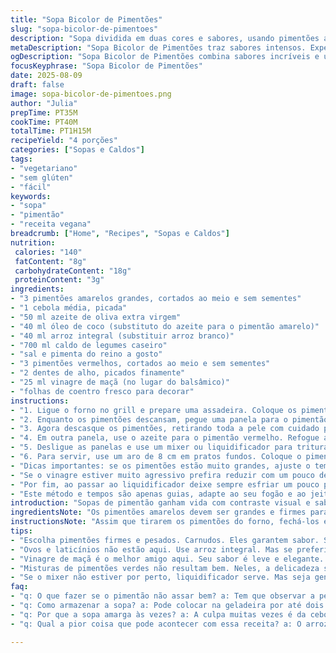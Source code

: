 ```yaml
---
title: "Sopa Bicolor de Pimentões"
slug: "sopa-bicolor-de-pimentoes"
description: "Sopa dividida em duas cores e sabores, usando pimentões amarelos e vermelhos assados. Textura cremosa sem lactose, ovos, glúten ou frutos secos. Usando arroz integral para engrossar e trazer consistência. Variações nos ingredientes trazem um toque pessoal e ingredientes típicos brasileiros como o coentro substituindo o manjericão. Modo de preparo em duas etapas paralelas, usando técnicas de caramelização e desglace para intensificar sabores. Finalização com apresentação usando aro para servir duas cores lado a lado. Rende 4 porções."
metaDescription: "Sopa Bicolor de Pimentões traz sabores intensos. Experimente camadas de pimentões assados, arroz integral e coentro refrescante."
ogDescription: "Sopa Bicolor de Pimentões combina sabores incríveis e uma apresentação impressionante. Ideal para aquecer o coração e a alma."
focusKeyphrase: "Sopa Bicolor de Pimentões"
date: 2025-08-09
draft: false
image: sopa-bicolor-de-pimentoes.png
author: "Julia"
prepTime: PT35M
cookTime: PT40M
totalTime: PT1H15M
recipeYield: "4 porções"
categories: ["Sopas e Caldos"]
tags:
- "vegetariano"
- "sem glúten"
- "fácil"
keywords:
- "sopa"
- "pimentão"
- "receita vegana"
breadcrumb: ["Home", "Recipes", "Sopas e Caldos"]
nutrition: 
 calories: "140"
 fatContent: "8g"
 carbohydrateContent: "18g"
 proteinContent: "3g"
ingredients:
- "3 pimentões amarelos grandes, cortados ao meio e sem sementes"
- "1 cebola média, picada"
- "50 ml azeite de oliva extra virgem"
- "40 ml óleo de coco (substituto do azeite para o pimentão amarelo)"
- "40 ml arroz integral (substituir arroz branco)"
- "700 ml caldo de legumes caseiro"
- "sal e pimenta do reino a gosto"
- "3 pimentões vermelhos, cortados ao meio e sem sementes"
- "2 dentes de alho, picados finamente"
- "25 ml vinagre de maçã (no lugar do balsâmico)"
- "folhas de coentro fresco para decorar"
instructions:
- "1. Ligue o forno no grill e prepare uma assadeira. Coloque os pimentões amarelos com a casca voltada para cima e, ao mesmo tempo, os vermelhos, mas em outra assadeira, ambos sem sementes. Asse até a pele ficar bem preta e estalando, não se importe se fumaçar, sinal que está quase no ponto. Tire do forno e tampe imediatamente com filme plástico. Isso vai ajudar a soltar a pele sem perder o vapor e toda umidade;"
- "2. Enquanto os pimentões descansam, pegue uma panela para o pimentão amarelo. Refogue a cebola no óleo de coco em fogo baixo, o segredo é não dourar, só amolecer até ficar translúcida — isso traz doçura, sem amargor. Junte o arroz integral e mexa rapidamente para incorporar;"
- "3. Agora descasque os pimentões, retirando toda a pele com cuidado para não levar pedaços queimados que amargam. Pique grosseiramente. Adicione junto com o caldo de legumes, tempere com sal e pimenta. Tampe e deixe cozinhar em fogo baixo até o arroz estar macio, cerca de 25 minutos, observe visualmente, o arroz deve quase desaparecer; mexa de vez em quando para não grudar;"
- "4. Em outra panela, use o azeite para o pimentão vermelho. Refogue a cebola e o alho suavemente, sem dourar; cheiro de alho queimado é trauma. Desglaceie com o vinagre de maçã, levantando os sabores do fundo. Junte o arroz integral, o caldo de legumes e os pimentões vermelhos picados sem pele. Cozinhe tampado no fogo baixo por uns 22 minutos, até o arroz estar macio, sem mexer demais para não desmanchar o arroz completamente;"
- "5. Desligue as panelas e use um mixer ou liquidificador para triturar ambas as sopas separadamente até ficar creme liso, mas não muito líquido, o arroz vai dar corpo e textura. Prove, acerte o sal e a pimenta se preciso; a acidez deve estar equilibrada, sem sobressair;"
- "6. Para servir, use um aro de 8 cm em pratos fundos. Coloque o pimentão amarelo dentro do aro com cuidado, depois despeje o pimentão vermelho em volta, rapidamente retire o aro para não borrar. Finalize com folhas frescas de coentro, que combinam melhor com o estilo brasileiro em vez do manjericão. Sirva quente, com pão caseiro ou torradas rústicas."
- "Dicas importantes: se os pimentões estão muito grandes, ajuste o tempo de assar e de cozimento; o arroz integral demora mais que o branco normal. Caso não tenha caldo, Água com cubo de caldo vegetal funciona, mas cuidado com o sal."
- "Se o vinagre estiver muito agressivo prefira reduzir com um pouco de mel para suavizar; use arroz branco para uma sopa mais leve e rápida. Essencial: não queime a cebola e o alho para não amargar. O segredo está no equilíbrio entre o defumado da casca do pimentão e a doçura natural. Já tentei com mistura de pimentões verdes, mas perde a delicadeza. Tapar os pimentões ao retirar do forno é trunfo que aprendi com chefs mineiros."
- "Por fim, ao passar ao liquidificador deixe sempre esfriar um pouco para evitar vapor quente explodir e cozinhar demais a sopas, que ficam aguadas. Ideal guardar na geladeira por algumas horas para firmar."
- "Este método e tempos são apenas guias, adapte ao seu fogão e ao jeito do seu forno e panela."
introduction: "Sopas de pimentão ganham vida com contraste visual e sabor. A pele preta pelo forno traz aquele aroma defumado profundo, equilibrado com o frescor do coentro e a acidez do vinagre de maçã que corta a doçura natural do pimentão amarelo e vermelho. Cozinhar com arroz integral prende consistência e aumenta o valor nutricional. Sabe o que evita erro? Paciência para não queimar cebola e respeitar o tempo para não virar purê ralo demais. aprender a trabalhar dois preparos paralelos não só economiza tempo, mas mostra afeto à comida."
ingredientsNote: "Os pimentões amarelos devem ser grandes e firmes para garantir mais polpa e sabor. O óleo de coco no amarelo é um toque de cremosidade diferente, mas, se quiser, azeite com sabor neutro está ótimo. Trocar arroz branco por integral muda a textura e dá saciedade maior, porém requer mais tempo de cozimento, fique de olho. Vinagre de maçã é mais leve que o balsâmico e casa com pimenta vermelha sem agressividade; caso só tenha balsâmico, use pouco para não dominar. Coentro substitui o tradicional manjericão e combina com a cara da comida brasileira. Caldo caseiro sempre eleva, mas um cubinho vegetal funciona se apertar o tempo."
instructionsNote: "Assim que tirarem os pimentões do forno, fechá-los em recipiente hermético é passo chave para facilitar a pele sair inteiro, evitando amargar pelo carvão grudado. Nunca pule o refogado suave da cebola e alho – quanto mais tempo cozinhar no óleo frio até amolecer, mais doce fica o fundo da sopa. Preparo em duas panelas facilita, mas fique de olho em cozimento do arroz; arroz integral pode demorar e finalizar junto com a sopa é um risco comum. Usar mixer dá textura mais rústica que liquidificador, teste sua preferência. Sirva imediatamente para o contraste visual não desmanchar, ou conserve na geladeira por até 2 dias, esquentando em fogo baixo com cuidado para não secar."
tips:
- "Escolha pimentões firmes e pesados. Carnudos. Eles garantem sabor. Se escolher menores, pode faltar suculência. Frutos grandes trazem mais doçura. Mas cuidado com o tempo de assar e cozinhar. Pimentões muito grandes demoram mais. Ajuste o forno para não queimar."
- "Ovos e laticínios não estão aqui. Use arroz integral. Mas se preferir o branco, adapte o tempo de cozimento. O integral precisa de mais atenção. Não queime cebola. É um ponto crucial. A doçura dela é fundamental."
- "Vinagre de maçã é o melhor amigo aqui. Seu sabor é leve e elegante. Se não tiver, use o balsâmico com parcimônia. Melhor menos do que demais. O gosto predominante não deve ser ácido. Experimente. Lembre-se de que desglacear bem é um truque importante."
- "Misturas de pimentões verdes não resultam bem. Neles, a delicadeza se foi. O sabor é muito amargo. Aprendi já, por isso evito sempre. Não se esqueça: tampar os pimentões depois de assar facilita a retirada da pele. Assim, ficam macios e saborosos."
- "Se o mixer não estiver por perto, liquidificador serve. Mas seja gentil. Leve o tempo necessário e não adicione muito caldo. O foco é a textura cremosa. Se não esfriar antes, pode respingar. Perigo de derramar metade da sopa fora. Isso é frustrante."
faq:
- "q: O que fazer se o pimentão não assar bem? a: Tem que observar a pele. Quando estiver bem queimada, é hora de tampar. Isso solta a pele. Se não assar direito, não fique impaciente. Aumente o tempo e o calor. Mas tenha cuidado para não queimá-los."
- "q: Como armazenar a sopa? a: Pode colocar na geladeira por até dois dias. Mas sempre em recipiente hermético. A sopa pode despedaçar se esfriar demais. Quando reaquecer, use fogo baixo. Assim, preserva sabor e textura da sopa. Mas atenção, não deixe secar."
- "q: Por que a sopa amarga às vezes? a: A culpa muitas vezes é da cebola e do alho. Se dourar demais, amarga. Cuidado nesse passo é essencial. O truque é refogar em fogo baixo, sem pressa. Isso realça a suavidade. Também a carência de tempero pode influenciar."
- "q: Qual a pior coisa que pode acontecer com essa receita? a: O arroz pode grudar e despedaçar. Um mistério comum. Calma, mexa delicadamente durante o cozimento. Se grudar ao fundo, é tempo de ajustar o calor. Assim, o arroz fica bem, do jeito que se espera."

---
```


